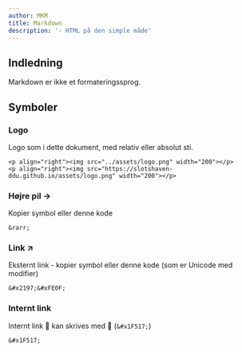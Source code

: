 ```yaml
---
author: MKM
title: Markdown
description: '- HTML på den simple måde'
---
```

## Indledning
Markdown er ikke et formateringssprog.


## Symboler
### Logo
Logo som i dette dokument, med relativ eller absolut sti.
```
<p align="right"><img src="../assets/logo.png" width="200"></p>
<p align="right"><img src="https://slotshaven-ddu.github.io/assets/logo.png" width="200"></p>
```

### Højre pil &rarr;
Kopier symbol eller denne kode
```
&rarr;
```

### Link ↗️
Eksternt link - kopier symbol eller denne kode (som er Unicode med modifier)
```
&#x2197;&#xFE0F;
```

### Internt link
Internt link 🔗 kan skrives med &#x1F517; (`&#x1F517;`)

```
&#x1F517;
```